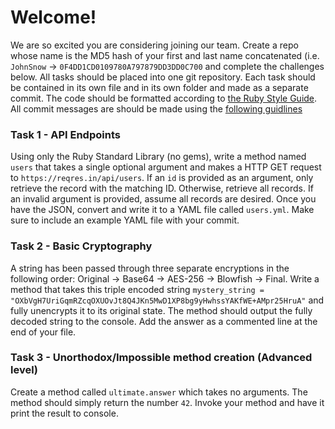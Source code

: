 # Welcome!
We are so excited you are considering joining our team. Create a repo whose name is the MD5 hash of your first and last name concatenated (i.e. `JohnSnow` -> `0F4DD1CD0109780A797879DD3DD0C700` and complete the challenges below. All tasks should be placed into one git repository. Each task should be contained in its own file and in its own folder and made as a separate commit. The code should be formatted according to [the Ruby Style Guide](https://github.com/rubocop-hq/ruby-style-guide). All commit messages are should be made using the [following guidlines](https://chris.beams.io/posts/git-commit/)

### Task 1 - API Endpoints
Using only the Ruby Standard Library (no gems), write a method named `users` that takes a single optional argument and makes a HTTP GET request to `https://reqres.in/api/users`. If an `id` is provided as an argument, only retrieve the record with the matching ID. Otherwise, retrieve all records. If an invalid argument is provided, assume all records are desired. Once you have the JSON, convert and write it to a YAML file called `users.yml`. Make sure to include an example YAML file with your commit.

### Task 2 - Basic Cryptography
A string has been passed through three separate encryptions in the following order: Original -> Base64 -> AES-256 -> Blowfish -> Final. Write a method that takes this triple encoded string `mystery_string = "OXbVgH7UriGqmRZcqOXUOvJt8Q4JKn5MwD1XP8bg9yHwhssYAKfWE+AMpr25HruA"` and fully unencrypts it to its original state. The method should output the fully decoded string to the console. Add the answer as a commented line at the end of your file.

### Task 3 - Unorthodox/Impossible method creation (Advanced level)
Create a method called `ultimate.answer` which takes no arguments. The method should simply return the number `42`. Invoke your method and have it print the result to console.
